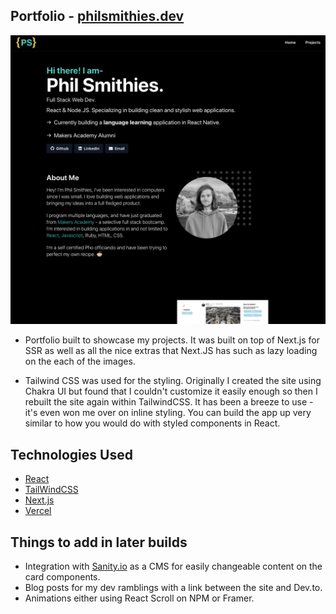 ## Portfolio - [philsmithies.dev](https://www.philsmithies.dev/)

![ReadmeImg](./readme_img.png)

- Portfolio built to showcase my projects. It was built on top of Next.js for SSR as well as all the nice extras that Next.JS has such as lazy loading on the each of the images.

- Tailwind CSS was used for the styling. Originally I created the site using Chakra UI but found that I couldn't customize it easily enough so then I rebuilt the site again within TailwindCSS. It has been a breeze to use - it's even won me over on inline styling. You can build the app up very similar to how you would do with styled components in React.

## Technologies Used

- [React](https://reactjs.org/)
- [TailWindCSS](https://tailwindcss.com/)
- [Next.js](https://nextjs.org/)
- [Vercel](https://vercel.com/)

## Things to add in later builds

- Integration with [Sanity.io](https://www.sanity.io/) as a CMS for easily changeable content on the card components.
- Blog posts for my dev ramblings with a link between the site and Dev.to.
- Animations either using React Scroll on NPM or Framer.
